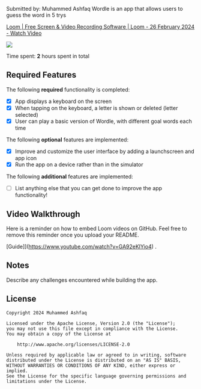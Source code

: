Submitted by: Muhammed Ashfaq
Wordle is an app that allows users to guess the word in 5 trys


<div>
    <a href="https://www.loom.com/share/5248255fbd9a43238c3bf2e9cfb77957">
      <p>Loom | Free Screen & Video Recording Software | Loom - 26 February 2024 - Watch Video</p>
    </a>
    <a href="https://www.loom.com/share/5248255fbd9a43238c3bf2e9cfb77957">
      <img style="max-width:300px;" src="https://cdn.loom.com/sessions/thumbnails/5248255fbd9a43238c3bf2e9cfb77957-with-play.gif">
    </a>
  </div>
  
Time spent: **2** hours spent in total

## Required Features

The following **required** functionality is completed:

- [x] App displays a keyboard on the screen
- [x] When tapping on the keyboard, a letter is shown or deleted (letter selected)
- [x] User can play a basic version of Wordle, with different goal words each time

The following **optional** features are implemented:

- [x] Improve and customize the user interface by adding a launchscreen and app icon
- [x] Run the app on a device rather than in the simulator

The following **additional** features are implemented:

- [ ] List anything else that you can get done to improve the app functionality!

## Video Walkthrough

Here is a reminder on how to embed Loom videos on GitHub. Feel free to remove this reminder once you upload your README. 

[Guide]](https://www.youtube.com/watch?v=GA92eKlYio4) .


## Notes

Describe any challenges encountered while building the app.

## License

    Copyright 2024 Muhammed Ashfaq

    Licensed under the Apache License, Version 2.0 (the "License");
    you may not use this file except in compliance with the License.
    You may obtain a copy of the License at

        http://www.apache.org/licenses/LICENSE-2.0

    Unless required by applicable law or agreed to in writing, software
    distributed under the License is distributed on an "AS IS" BASIS,
    WITHOUT WARRANTIES OR CONDITIONS OF ANY KIND, either express or implied.
    See the License for the specific language governing permissions and
    limitations under the License.

